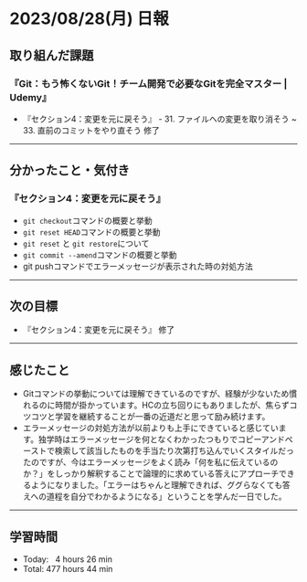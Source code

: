 # 2023/08/28(月) 日報

## 取り組んだ課題
### 『Git：もう怖くないGit！チーム開発で必要なGitを完全マスター | Udemy』
- 『セクション4：変更を元に戻そう』 - 31. ファイルへの変更を取り消そう ~ 33. 直前のコミットをやり直そう 修了
---

## 分かったこと・気付き
### 『セクション4：変更を元に戻そう』
- `git checkout`コマンドの概要と挙動
- `git reset HEAD`コマンドの概要と挙動
- `git reset` と `git restore`について
- `git commit --amend`コマンドの概要と挙動
- git pushコマンドでエラーメッセージが表示された時の対処方法

---

## 次の目標
- 『セクション4：変更を元に戻そう』 修了
---

## 感じたこと
- Gitコマンドの挙動については理解できているのですが、経験が少ないため慣れるのに時間が掛かっています。HCの立ち回りにもありましたが、焦らずコツコツと学習を継続することが一番の近道だと思って励み続けます。
- エラーメッセージの対処方法が以前よりも上手にできていると感じています。独学時はエラーメッセージを何となくわかったつもりでコピーアンドペーストで検索して該当したものを手当たり次第打ち込んでいくスタイルだったのですが、今はエラーメッセージをよく読み「何を私に伝えているのか？」をしっかり解釈することで論理的に求めている答えにアプローチできるようになりました。「エラーはちゃんと理解できれば、ググらなくても答えへの道程を自分でわかるようになる」ということを学んだ一日でした。
---

## 学習時間
- Today:&nbsp;&nbsp; 4 hours 26 min
- Total: 477 hours 44 min
